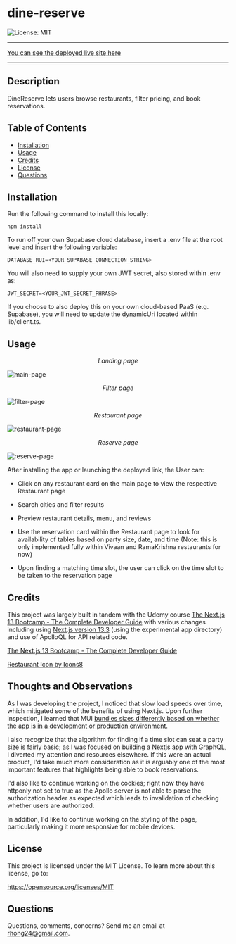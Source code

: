 # dine-reserve

![License: MIT](https://img.shields.io/badge/License-MIT-yellow)

___

[You can see the deployed live site here](https://reserve-next.vercel.app/)
___

## Description

DineReserve lets users browse restaurants, filter pricing, and book reservations.

## Table of Contents

* [Installation](#installation)
* [Usage](#usage)
* [Credits](#credits)
* [License](#license)
* [Questions](#questions)

## Installation

Run the following command to install this locally:

```
npm install
```

To run off your own Supabase cloud database, insert a .env file at the root level and insert the following variable:

```
DATABASE_RUI=<YOUR_SUPABASE_CONNECTION_STRING>
```

You will also need to supply your own JWT secret, also stored within .env as:
```
JWT_SECRET=<YOUR_JWT_SECRET_PHRASE>
```

If you choose to also deploy this on your own cloud-based PaaS (e.g. Supabase), you will need to update the dynamicUri located within lib/client.ts.


## Usage

_<p align="center">Landing page</p>_ 
![main-page](./assets/main_page.png)

_<p align="center">Filter page</p>_ 
![filter-page](./assets/filter_page.png)

_<p align="center">Restaurant page</p>_ 
![restaurant-page](./assets/restaurant_page.png)

_<p align="center">Reserve page</p>_ 
![reserve-page](./assets/reserve_page.png)

After installing the app or launching the deployed link, the User can:
- Click on any restaurant card on the main page to view the respective Restaurant page

- Search cities and filter results

- Preview restaurant details, menu, and reviews

- Use the reservation card within the Restaurant page to look for availability of tables based on party size, date, and time 
(Note: this is only implemented fully within Vivaan and RamaKrishna restaurants for now)

- Upon finding a matching time slot, the user can click on the time slot to be taken to the reservation page

## Credits

This project was largely built in tandem with the Udemy course [The Next.js 13 Bootcamp - The Complete Developer Guide](https://www.udemy.com/course/the-nextjs-13-bootcamp-the-complete-developer-guide/) with various changes including using [Next.js version 13.3](https://nextjs.org/blog/next-13-3) (using the experimental app directory) and use of ApolloQL for API related code. 

[The Next.js 13 Bootcamp - The Complete Developer Guide](https://www.udemy.com/course/the-nextjs-13-bootcamp-the-complete-developer-guide/)

[Restaurant Icon by Icons8](https://icons8.com/icon/kuqvHKbsjVtV/restaurant)

## Thoughts and Observations

As I was developing the project, I noticed that slow load speeds over time, which mitigated some of the benefits of using Next.js. Upon further inspection, I learned that MUI [bundles sizes differently based on whether the app is in a development or production environment](https://mui.com/material-ui/guides/minimizing-bundle-size/). 

I also recognize that the algorithm for finding if a time slot can seat a party size is fairly basic; as I was focused on building a Nextjs app with GraphQL, I diverted my attention and resources elsewhere. If this were an actual product, I'd take much more consideration as it is arguably one of the most important features that highlights being able to book reservations. 

I'd also like to continue working on the cookies; right now they have httponly not set to true as the Apollo server is not able to parse the authorization header as expected which leads to invalidation of checking whether users are authorized. 

In addition, I'd like to continue working on the styling of the page, particularly making it more responsive for mobile devices. 

## License
    
This project is licensed under the MIT License. To learn more about this license, go to:

https://opensource.org/licenses/MIT 

## Questions

Questions, comments, concerns? Send me an email at rhong24@gmail.com.
